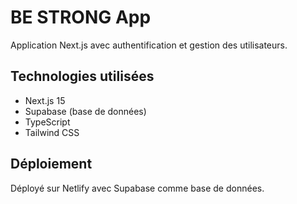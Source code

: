 # BE STRONG App

Application Next.js avec authentification et gestion des utilisateurs.

## Technologies utilisées
- Next.js 15
- Supabase (base de données)
- TypeScript
- Tailwind CSS

## Déploiement
Déployé sur Netlify avec Supabase comme base de données. 